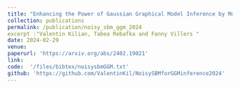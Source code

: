 ```yaml
---
title: "Enhancing the Power of Gaussian Graphical Model Inference by Modeling the Graph Structure"
collection: publications
permalink: /publication/noisy_sbm_ggm_2024
excerpt :"Valentin Kilian, Tabea Rebafka and Fanny Villers "
date: 2024-02-29
venue:
paperurl: 'https://arxiv.org/abs/2402.19021'
link:  
code:  '/files/bibtex/noisysbmGGM.txt'
github: 'https://github.com/ValentinKil/NoisySBMforGGMinference2024'
---
```


